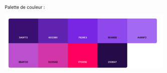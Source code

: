 



Palette de couleur :
  
![Palette](https://github.com/tom-bhs/Projet-Web/blob/main/docs/images/palette.png)

